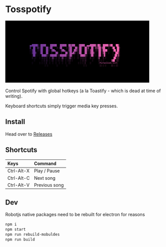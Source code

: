 # Tosspotify

![Screenshot](/posterity/screenshot-2.png "Screenshot")

Control Spotify with global hotkeys (a la Toastify - which is dead at time of writing).

Keyboard shortcuts simply trigger media key presses.

## Install
Head over to [Releases](https://github.com/entozoon/tosspotify/releases)

## Shortcuts

| Keys       | Command       |
| :--------- | :------------ |
| Ctrl-Alt-X | Play / Pause  |
| Ctrl-Alt-C | Next song     |
| Ctrl-Alt-V | Previous song |

## Dev

Robotjs native packages need to be rebuilt for electron for reasons

    npm i
    npm start
    npm run rebuild-mobuldes
    npm run build
